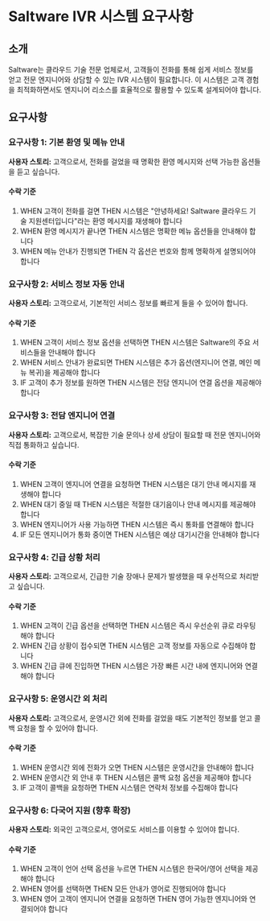 # Saltware IVR 시스템 요구사항

## 소개

Saltware는 클라우드 기술 전문 업체로서, 고객들이 전화를 통해 쉽게 서비스 정보를 얻고 전문 엔지니어와 상담할 수 있는 IVR 시스템이 필요합니다. 이 시스템은 고객 경험을 최적화하면서도 엔지니어 리소스를 효율적으로 활용할 수 있도록 설계되어야 합니다.

## 요구사항

### 요구사항 1: 기본 환영 및 메뉴 안내

**사용자 스토리:** 고객으로서, 전화를 걸었을 때 명확한 환영 메시지와 선택 가능한 옵션들을 듣고 싶습니다.

#### 수락 기준
1. WHEN 고객이 전화를 걸면 THEN 시스템은 "안녕하세요! Saltware 클라우드 기술 지원센터입니다"라는 환영 메시지를 재생해야 합니다
2. WHEN 환영 메시지가 끝나면 THEN 시스템은 명확한 메뉴 옵션들을 안내해야 합니다
3. WHEN 메뉴 안내가 진행되면 THEN 각 옵션은 번호와 함께 명확하게 설명되어야 합니다

### 요구사항 2: 서비스 정보 자동 안내

**사용자 스토리:** 고객으로서, 기본적인 서비스 정보를 빠르게 들을 수 있어야 합니다.

#### 수락 기준
1. WHEN 고객이 서비스 정보 옵션을 선택하면 THEN 시스템은 Saltware의 주요 서비스들을 안내해야 합니다
2. WHEN 서비스 안내가 완료되면 THEN 시스템은 추가 옵션(엔지니어 연결, 메인 메뉴 복귀)을 제공해야 합니다
3. IF 고객이 추가 정보를 원하면 THEN 시스템은 전담 엔지니어 연결 옵션을 제공해야 합니다

### 요구사항 3: 전담 엔지니어 연결

**사용자 스토리:** 고객으로서, 복잡한 기술 문의나 상세 상담이 필요할 때 전문 엔지니어와 직접 통화하고 싶습니다.

#### 수락 기준
1. WHEN 고객이 엔지니어 연결을 요청하면 THEN 시스템은 대기 안내 메시지를 재생해야 합니다
2. WHEN 대기 중일 때 THEN 시스템은 적절한 대기음이나 안내 메시지를 제공해야 합니다
3. WHEN 엔지니어가 사용 가능하면 THEN 시스템은 즉시 통화를 연결해야 합니다
4. IF 모든 엔지니어가 통화 중이면 THEN 시스템은 예상 대기시간을 안내해야 합니다

### 요구사항 4: 긴급 상황 처리

**사용자 스토리:** 고객으로서, 긴급한 기술 장애나 문제가 발생했을 때 우선적으로 처리받고 싶습니다.

#### 수락 기준
1. WHEN 고객이 긴급 옵션을 선택하면 THEN 시스템은 즉시 우선순위 큐로 라우팅해야 합니다
2. WHEN 긴급 상황이 접수되면 THEN 시스템은 고객 정보를 자동으로 수집해야 합니다
3. WHEN 긴급 큐에 진입하면 THEN 시스템은 가장 빠른 시간 내에 엔지니어와 연결해야 합니다

### 요구사항 5: 운영시간 외 처리

**사용자 스토리:** 고객으로서, 운영시간 외에 전화를 걸었을 때도 기본적인 정보를 얻고 콜백 요청을 할 수 있어야 합니다.

#### 수락 기준
1. WHEN 운영시간 외에 전화가 오면 THEN 시스템은 운영시간을 안내해야 합니다
2. WHEN 운영시간 외 안내 후 THEN 시스템은 콜백 요청 옵션을 제공해야 합니다
3. IF 고객이 콜백을 요청하면 THEN 시스템은 연락처 정보를 수집해야 합니다

### 요구사항 6: 다국어 지원 (향후 확장)

**사용자 스토리:** 외국인 고객으로서, 영어로도 서비스를 이용할 수 있어야 합니다.

#### 수락 기준
1. WHEN 고객이 언어 선택 옵션을 누르면 THEN 시스템은 한국어/영어 선택을 제공해야 합니다
2. WHEN 영어를 선택하면 THEN 모든 안내가 영어로 진행되어야 합니다
3. WHEN 영어 고객이 엔지니어 연결을 요청하면 THEN 영어 가능한 엔지니어와 연결되어야 합니다